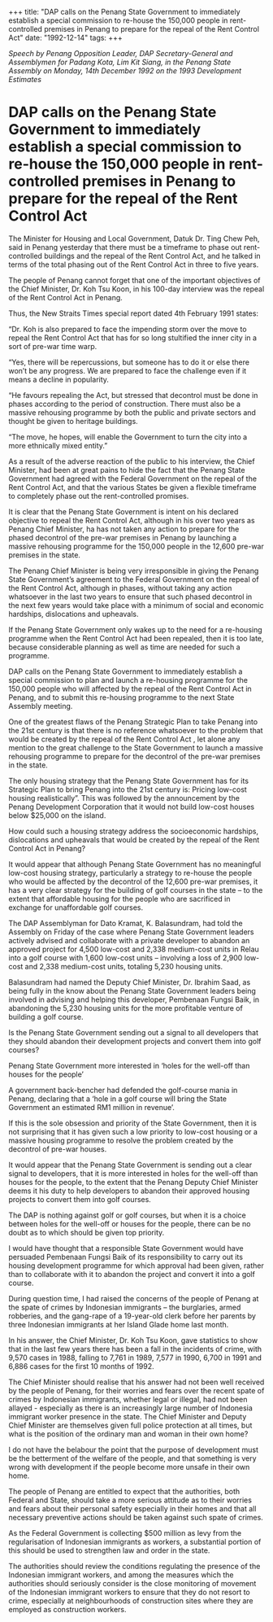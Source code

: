 +++ 
title: "DAP calls on the Penang State Government to immediately establish a special commission to re-house the 150,000 people in rent-controlled premises in Penang to prepare for the repeal of the Rent Control Act"
date: "1992-12-14"
tags:
+++

_Speech by Penang Opposition Leader, DAP Secretary-General and Assemblymen for Padang Kota, Lim Kit Siang, in the Penang State Assembly on Monday, 14th December 1992 on the 1993 Development Estimates_

# DAP calls on the Penang State Government to immediately establish a special commission to re-house the 150,000 people in rent-controlled premises in Penang to prepare for the repeal of the Rent Control Act

The Minister for Housing and Local Government, Datuk Dr. Ting Chew Peh, said in Penang yesterday that there must be a timeframe to phase out rent-controlled buildings and the repeal of the Rent Control Act, and he talked in terms of the total phasing out of the Rent Control Act in three to five years.</u>

The people of Penang cannot forget that one of the important objectives of the Chief Minister, Dr. Koh Tsu Koon, in his 100-day interview was the repeal of the Rent Control Act in Penang.

Thus, the New Straits Times special report dated 4th February 1991 states:

“Dr. Koh is also prepared to face the impending storm over the move to repeal the Rent Control Act that has for so long stultified the inner city in a sort of pre-war time warp.

“Yes, there will be repercussions, but someone has to do it or else there won’t be any progress. We are prepared to face the challenge even if it means a decline in popularity.

“He favours repealing the Act, but stressed that decontrol must be done in phases according to the period of construction. There must also be a massive rehousing programme by both the public and private sectors and thought be given to heritage buildings.

“The move, he hopes, will enable the Government to turn the city into a more ethnically mixed entity.”

As a result of the adverse reaction of the public to his interview, the Chief Minister, had been at great pains to hide the fact that the Penang State Government had agreed with the Federal Government on the repeal of the Rent Control Act, and that the various States be given a flexible timeframe to completely phase out the rent-controlled promises.

It is clear that the Penang State Government is intent on his declared objective to repeal the Rent Control Act, although in his over two years as Penang Chief Minister, ha has not taken any action to prepare for the phased decontrol of the pre-war premises in Penang by launching a massive rehousing programme for the 150,000 people in the 12,600 pre-war premises in the state.

The Penang Chief Minister is being very irresponsible in giving the Penang State Government’s agreement to the Federal Government on the repeal of the Rent Control Act, although in phases, without taking any action whatsoever in the last two years to ensure that such phased decontrol in the next few years would take place with a minimum of social and economic hardships, dislocations and upheavals.

If the Penang State Government only wakes up to the need for a re-housing programme when the Rent Control Act had been repealed, then it is too late, because considerable planning as well as time are needed for such a programme.

DAP calls on the Penang State Government to immediately establish a special commission to plan and launch a re-housing programme for the 150,000 people who will affected by the repeal of the Rent Control Act in Penang, and to submit this re-housing programme to the next State Assembly meeting.

One of the greatest flaws of the Penang Strategic Plan to take Penang into the 21st century is that there is no reference whatsoever to the problem that would be created by the repeal of the Rent Control Act , let alone any mention to the great challenge to the State Government to launch a massive rehousing programme to prepare for the decontrol of the pre-war premises in the state.

The only housing strategy that the Penang State Government has for its Strategic Plan to bring Penang into the 21st century is: Pricing low-cost housing realistically”. This was followed by the announcement by the Penang Development Corporation that it would not build low-cost houses below $25,000 on the island.

How could such a housing strategy address the socioeconomic hardships, dislocations and upheavals that would be created by the repeal of the Rent Control Act in Penang?

It would appear that although Penang State Government has no meaningful low-cost housing strategy, particularly a strategy to re-house the people who would be affected by the decontrol of the 12,600 pre-war premises, it has a very clear strategy for the building of golf courses in the state – to the extent that affordable housing for the people who are sacrificed in exchange for unaffordable golf courses.

The DAP Assemblyman for Dato Kramat, K. Balasundram, had told the Assembly on Friday of the case where Penang State Government leaders actively advised and collaborate with a private developer to abandon an approved project for 4,500 low-cost and 2,338 medium-cost units in Relau into a golf course with 1,600 low-cost units – involving a loss of 2,900 low-cost and 2,338 medium-cost units, totaling 5,230 housing units.

Balasundram had named the Deputy Chief Minister, Dr. Ibrahim Saad, as being fully in the know about the Penang State Government leaders being involved in advising and helping this developer, Pembenaan Fungsi Baik, in abandoning the 5,230 housing units for the more profitable venture of building a golf course.

Is the Penang State Government sending out a signal to all developers that they should abandon their development projects and convert them into golf courses?

Penang State Government more interested in ‘holes for the well-off than houses for the people’

A government back-bencher had defended the golf-course mania in Penang, declaring that a ‘hole in a golf course will bring the State Government an estimated RM1 million in revenue’.

If this is the sole obsession and priority of the State Government, then it is not surprising that it has given such a low priority to low-cost housing or a massive housing programme to resolve the problem created by the decontrol of pre-war houses.

It would appear that the Penang State Government is sending out a clear signal to developers, that it is more interested in holes for the well-off than houses for the people, to the extent that the Penang Deputy Chief Minister deems it his duty to help developers to abandon their approved housing projects to convert them into golf courses.

The DAP is nothing against golf or golf courses, but when it is a choice between holes for the well-off or houses for the people, there can be no doubt as to which should be given top priority.

I would have thought that a responsible State Government would have persuaded Pembenaan Fungsi Baik of its responsibility to carry out its housing development programme for which approval had been given, rather than to collaborate with it to abandon the project and convert it into a golf course.

During question time, I had raised the concerns of the people of Penang at the spate of crimes by Indonesian immigrants – the burglaries, armed robberies, and the gang-rape of a 19-year-old clerk before her parents by three Indonesian immigrants at her Island Glade home last month.

In his answer, the Chief Minister, Dr. Koh Tsu Koon, gave statistics to show that in the last few years there has been a fall in the incidents of crime, with 9,570 cases in 1988, falling to 7,761 in 1989, 7,577 in 1990, 6,700 in 1991 and 6,886 cases for the first 10 months of 1992.

The Chief Minister should realise that his answer had not been well received by the people of Penang, for their worries and fears over the recent spate of crimes by Indonesian immigrants, whether legal or illegal, had not been allayed - especially as there is an increasingly large number of Indonesia immigrant worker presence in the state. The Chief Minister and Deputy Chief Minister are themselves given full police protection at all times, but what is the position of the ordinary man and woman in their own home?

I do not have the belabour the point that the purpose of development must be the betterment of the welfare of the people, and that something is very wrong with development if the people become more unsafe in their own home.

The people of Penang are entitled to expect that the authorities, both Federal and State, should take a more serious attitude as to their worries and fears about their personal safety especially in their homes and that all necessary preventive actions should be taken against such spate of crimes.

As the Federal Government is collecting $500 million as levy from the regularisation of Indonesian immigrants as workers, a substantial portion of this should be used to strengthen law and order in the state.

The authorities should review the conditions regulating the presence of the Indonesian immigrant workers, and among the measures which the authorities should seriously consider is the close monitoring of movement of the Indonesian immigrant workers to ensure that they do not resort to crime, especially at neighbourhoods of construction sites where they are employed as construction workers.
 
